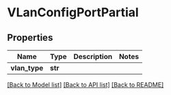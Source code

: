 # VLanConfigPortPartial

## Properties
Name | Type | Description | Notes
------------ | ------------- | ------------- | -------------
**vlan_type** | **str** |  | 

[[Back to Model list]](../README.md#documentation-for-models) [[Back to API list]](../README.md#documentation-for-api-endpoints) [[Back to README]](../README.md)

